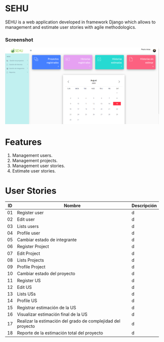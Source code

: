 # SEHU

SEHU is a web application developed in framework Django which allows to management and estimate user stories with agile methodologics.

### Screenshot

![SEHU template preview](https://github.com/aurajimenez/SEHU/blob/master/static/images/screen.png)

# Features

1. Management users.
2. Management projects.
3. Management user stories.
4. Estimate user stories.

# User Stories
| ID | Nombre | Descripción |
|--|-----|------|
| 01| Register user | d |
| 02| Edit user | d |
| 03| Lists users | d |
| 04| Profile user | d |
| 05| Cambiar estado de integrante| d |
| 06| Register Project | d |
| 07| Edit Project | d |
| 08| Lists Projects | d |
| 09| Profile Project | d |
| 10| Cambiar estado del proyecto| d |
| 11| Register US | d |
| 12| Edit US | d |
| 13| Lists USs | d |
| 14| Profile US | d |
| 15| Registrar estimación de la US | d |
| 16| Visualizar estimación final de la US | d |
| 17| Realizar la estimación del grado de complejidad del proyecto| d |
| 18| Reporte de la estimación total del proyecto| d |